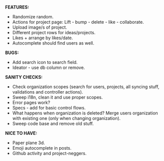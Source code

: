__FEATURES:__
 * Randomize random.
 * Actions for project page: Lift - bump - delete - like - collaborate. 
 * Upload image/s of project.
 * Different project rows for ideas/projects. 
 * Likes + arrange by likes/date.
 * Autocomplete should find users as well.
 
__BUGS:__
 * Add search icon to search field.
 * Ideator - use db column or remove.

__SANITY CHECKS:__
 * Check organization scopes (search for users, projects, all syncing stuff, validations and controller actions).
 * Sweep i18n, clean it and use proper scopes.
 * Error pages work?
 * Specs - add for basic control flows.
 * What happens when organization is deleted? Merge users organization with existing one (only when changing organization).
 * Sweep code base and remove old stuff.
 
__NICE TO HAVE:__
 * Paper plane 3d.
 * Emoji autocomplete in posts.
 * Github activity and project-neggers.
